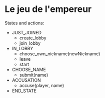 # Le jeu de l'empereur

States and actions:

- JUST_JOINED
	- create_lobby
	- join_lobby
- IN_LOBBY
	- choose_own_nickname(newNickname)
	- leave
	- start
- CHOOSE_NAME
	- submit(name)
- ACCUSATION
	- accuse(player, name)
- END_STATE

